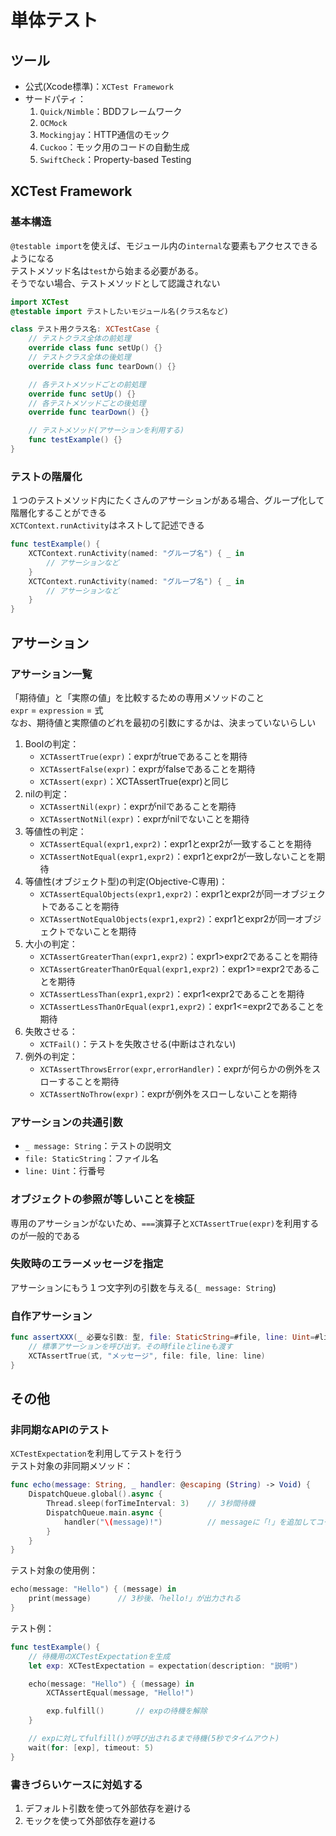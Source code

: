# 単体テスト

## ツール

- 公式(Xcode標準)：`XCTest Framework`
- サードパティ：
    1. `Quick/Nimble`：BDDフレームワーク
    2. `OCMock`
    3. `Mockingjay`：HTTP通信のモック
    4. `Cuckoo`：モック用のコードの自動生成
    5. `SwiftCheck`：Property-based Testing

## XCTest Framework

### 基本構造

`@testable import`を使えば、モジュール内の`internal`な要素もアクセスできるようになる  
テストメソッド名は`test`から始まる必要がある。  
そうでない場合、テストメソッドとして認識されない
```swift
import XCTest
@testable import テストしたいモジュール名(クラス名など)

class テスト用クラス名: XCTestCase {
    // テストクラス全体の前処理
    override class func setUp() {}
    // テストクラス全体の後処理
    override class func tearDown() {}

    // 各テストメソッドごとの前処理
    override func setUp() {}
    // 各テストメソッドごとの後処理
    override func tearDown() {}

    // テストメソッド(アサーションを利用する)
    func testExample() {}
}
```

### テストの階層化

１つのテストメソッド内にたくさんのアサーションがある場合、グループ化して階層化することができる  
`XCTContext.runActivity`はネストして記述できる
```swift
func testExample() {
    XCTContext.runActivity(named: "グループ名") { _ in
        // アサーションなど
    }
    XCTContext.runActivity(named: "グループ名") { _ in
        // アサーションなど
    }
}
```

## アサーション

### アサーション一覧

「期待値」と「実際の値」を比較するための専用メソッドのこと  
`expr` = `expression` = 式  
なお、期待値と実際値のどれを最初の引数にするかは、決まっていないらしい
1. Boolの判定：
    - `XCTAssertTrue(expr)`：exprがtrueであることを期待
    - `XCTAssertFalse(expr)`：exprがfalseであることを期待
    - `XCTAssert(expr)`：XCTAssertTrue(expr)と同じ
2. nilの判定：
    - `XCTAssertNil(expr)`：exprがnilであることを期待
    - `XCTAssertNotNil(expr)`：exprがnilでないことを期待
3. 等値性の判定：
    - `XCTAssertEqual(expr1,expr2)`：expr1とexpr2が一致することを期待
    - `XCTAssertNotEqual(expr1,expr2)`：expr1とexpr2が一致しないことを期待
4. 等値性(オブジェクト型)の判定(Objective-C専用)：
    - `XCTAssertEqualObjects(expr1,expr2)`：expr1とexpr2が同一オブジェクトであることを期待
    - `XCTAssertNotEqualObjects(expr1,expr2)`：expr1とexpr2が同一オブジェクトでないことを期待
5. 大小の判定：
    - `XCTAssertGreaterThan(expr1,expr2)`：expr1>expr2であることを期待
    - `XCTAssertGreaterThanOrEqual(expr1,expr2)`：expr1>=expr2であることを期待
    - `XCTAssertLessThan(expr1,expr2)`：expr1<expr2であることを期待
    - `XCTAssertLessThanOrEqual(expr1,expr2)`：expr1<=expr2であることを期待
6. 失敗させる：
    - `XCTFail()`：テストを失敗させる(中断はされない)
7. 例外の判定：
    - `XCTAssertThrowsError(expr,errorHandler)`：exprが何らかの例外をスローすることを期待
    - `XCTAssertNoThrow(expr)`：exprが例外をスローしないことを期待

### アサーションの共通引数

- `_ message: String`：テストの説明文
- `file: StaticString`：ファイル名
- `line: Uint`：行番号

### オブジェクトの参照が等しいことを検証

専用のアサーションがないため、`===`演算子と`XCTAssertTrue(expr)`を利用するのが一般的である

### 失敗時のエラーメッセージを指定

アサーションにもう１つ文字列の引数を与える(`_ message: String`)

### 自作アサーション

```swift
func assertXXX(_ 必要な引数: 型, file: StaticString=#file, line: Uint=#line) {
    // 標準アサーションを呼び出す。その時fileとlineも渡す
    XCTAssertTrue(式, "メッセージ", file: file, line: line)
}
```

## その他

### 非同期なAPIのテスト

`XCTestExpectation`を利用してテストを行う  
テスト対象の非同期メソッド：
```swift
func echo(message: String, _ handler: @escaping (String) -> Void) {
    DispatchQueue.global().async {
        Thread.sleep(forTimeInterval: 3)    // 3秒間待機
        DispatchQueue.main.async {
            handler("\(message)!")          // messageに「!」を追加してコールバックを呼び出す
        }
    }
}
```
テスト対象の使用例：
```swift
echo(message: "Hello") { (message) in
    print(message)      // 3秒後、「hello!」が出力される
}
```
テスト例：
```swift
func testExample() {
    // 待機用のXCTestExpectationを生成
    let exp: XCTestExpectation = expectation(description: "説明")

    echo(message: "Hello") { (message) in
        XCTAssertEqual(message, "Hello!")

        exp.fulfill()       // expの待機を解除
    }

    // expに対してfulfill()が呼び出されるまで待機(5秒でタイムアウト)
    wait(for: [exp], timeout: 5)
}
```

### 書きづらいケースに対処する

1. デフォルト引数を使って外部依存を避ける
2. モックを使って外部依存を避ける
